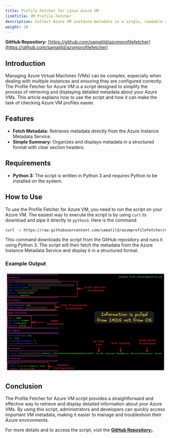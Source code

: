```yaml
---
title: Profile Fetcher for Linux Azure VM
linkTitle: VM Profile Fetcher
description: Collect Azure VM instance metadata in a single, readable summary.
weight: 10
---
```


**GitHub Repository:** [https://github.com/samatild/azvmprofilefetcher](https://github.com/samatild/azvmprofilefetcher)

## Introduction

Managing Azure Virtual Machines (VMs) can be complex, especially when dealing with multiple instances and ensuring they are configured correctly. The Profile Fetcher for Azure VM is a script designed to simplify the process of retrieving and displaying detailed metadata about your Azure VMs. This article explains how to use the script and how it can make the task of checking Azure VM profiles easier.

## Features

- **Fetch Metadata:** Retrieves metadata directly from the Azure Instance Metadata Service.
- **Simple Summary:** Organizes and displays metadata in a structured format with clear section headers.

## Requirements

- **Python 3:** The script is written in Python 3 and requires Python to be installed on the system.

## How to Use

To use the Profile Fetcher for Azure VM, you need to run the script on your Azure VM. The easiest way to execute the script is by using `curl` to download and pipe it directly to `python3`. Here is the command:

```bash
curl -s https://raw.githubusercontent.com/samatild/azvmprofilefetcher/main/azurevmprofile.py | python3
```

This command downloads the script from the GitHub repository and runs it using Python 3. The script will then fetch the metadata from the Azure Instance Metadata Service and display it in a structured format.

### Example Output

[![Profile Fetcher for Azure VM Example Output](images/azurevmprofile_output.png)](images/azurevmprofile_output.png)

## Conclusion
The Profile Fetcher for Azure VM script provides a straightforward and effective way to retrieve and display detailed information about your Azure VMs. By using this script, administrators and developers can quickly access important VM metadata, making it easier to manage and troubleshoot their Azure environments.

For more details and to access the script, visit the  [**GitHub Repository:**](https://github.com/samatild/azvmprofilefetcher).
